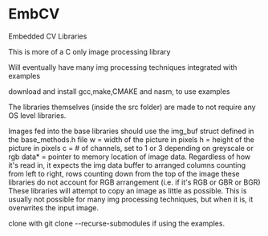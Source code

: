 # EmbCV
Embedded CV Libraries

This is more of a C only image processing library

Will eventually have many img processing techniques integrated with examples

download and install gcc,make,CMAKE and nasm, to use examples

The libraries themselves (inside the src folder) are made to not require any OS level libraries.

Images fed into the base libraries should use the img_buf struct defined in the base_methods.h file
w = width of the picture in pixels
h = height of the picture in pixels
c = # of channels, set to 1 or 3 depending on greyscale or rgb
data* = pointer to memory location of image data.
Regardless of how it's read in, it expects the img data buffer to arranged columns counting from left to right, rows counting down from the top of the image
these libraries do not account for RGB arrangement (i.e. if it's RGB or GBR or BGR)
These libraries will attempt to copy an image as little as possible. This is usually not possible for many img processing techniques, but when it is, it overwrites the input image.

clone with
git clone --recurse-submodules
if using the examples.
